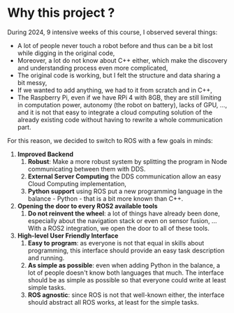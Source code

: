 # Why this project ?

During 2024, 9 intensive weeks of this course, I observed several things:

- A lot of people never touch a robot before and thus can be a bit lost while digging in the original code,
- Moreover, a lot do not know about C++ either, which make the discovery and understanding process even more complicated,
- The original code is working, but I felt the structure and data sharing a bit messy,
- If we wanted to add anything, we had to it from scratch and in C++,
- The Raspberry Pi, even if we have RPi 4 with 8GB, they are still limiting in computation power, autonomy (the robot on battery), lacks of GPU, ..., and it is not that easy to integrate a cloud computing solution of the already existing code without having to rewrite a whole communication part.

For this reason, we decided to switch to ROS with a few goals in minds:

1. **Improved Backend**
    1. **Robust**: Make a more robust system by splitting the program in Node communicating between them with DDS.
    2. **External Server Computing** the DDS communication allow an easy Cloud Computing implementation,
    3. **Python support** using ROS put a new programming language in the balance - Python - that is a bit more known than C++.
2. **Opening the door to every ROS2 available tools**
    1. **Do not reinvent the wheel**: a lot of things have already been done, especially about the navigation stack or even on sensor fusion, ... With a ROS2 integration, we open the door to all of these tools.
3. **High-level User Friendly Interface** 
    1. **Easy to program**: as everyone is not that equal in skills about programming, this interface should provide an easy task description and running.
    2. **As simple as possible**: even when adding Python in the balance, a lot of people doesn't know both languages that much. The interface should be as simple as possible so that everyone could write at least simple tasks.
    3. **ROS agnostic**: since ROS is not that well-known either, the interface should abstract all ROS works, at least for the simple tasks.